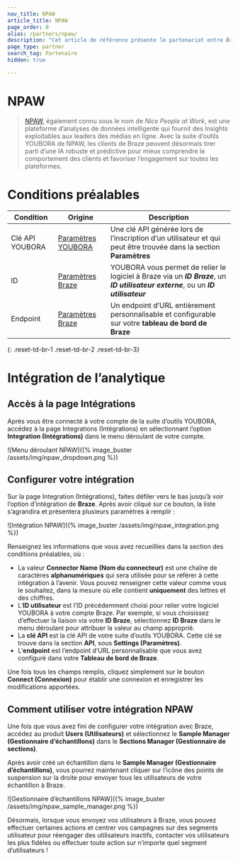 ```yaml
---
nav_title: NPAW
article_title: NPAW
page_order: 0
alias: /partners/npaw/
description: "Cet article de référence présente le partenariat entre Braze et NPAW, une plateforme d’analyses de données intelligente qui fournit des Insights exploitables aux leaders des médias en ligne."
page_type: partner
search_tag: Partenaire
hidden: true

---
```


# NPAW

> [NPAW](https://nicepeopleatwork.com/), également connu sous le nom de _Nice People at Work_, est une plateforme d’analyses de données intelligente qui fournit des Insights exploitables aux leaders des médias en ligne. Avec la suite d’outils YOUBORA de NPAW, les clients de Braze peuvent désormais tirer parti d’une IA robuste et prédictive pour mieux comprendre le comportement des clients et favoriser l’engagement sur toutes les plateformes.

# Conditions préalables

| Condition   |Origine| Description |
| --------------|------|-------------|
| Clé API YOUBORA |[Paramètres YOUBORA](https://youbora.nicepeopleatwork.com/users/login)|Une clé API générée lors de l’inscription d’un utilisateur et qui peut être trouvée dans la section **Paramètres** |
| ID |[Paramètres Braze](https://dashboard.braze.com/sign_in) | YOUBORA vous permet de relier le logiciel à Braze via un ***ID Braze***, un ***ID utilisateur externe***, ou un ***ID utilisateur*** |
| Endpoint |[Paramètres Braze](https://dashboard.braze.com/sign_in)| Un endpoint d’URL entièrement personnalisable et configurable sur votre **tableau de bord de Braze** |
{: .reset-td-br-1 .reset-td-br-2 .reset-td-br-3}

# Intégration de l’analytique

## Accès à la page Intégrations

Après vous être connecté à votre compte de la suite d’outils YOUBORA, accédez à la page Integrations (Intégrations) en sélectionnant l’option **Integration (Intégrations)** dans le menu déroulant de votre compte.

![Menu déroulant NPAW]({% image_buster /assets/img/npaw_dropdown.png %})

## Configurer votre intégration

Sur la page Integration (Intégrations), faites défiler vers le bas jusqu’à 
voir l’option d’intégration de **Braze**. Après avoir cliqué sur ce bouton, la liste s’agrandira et présentera plusieurs paramètres à remplir :

![Intégration NPAW]({% image_buster /assets/img/npaw_integration.png %})

Renseignez les informations que vous avez recueillies dans la section des conditions préalables, où :
* La valeur **Connector Name (Nom du connecteur)** est une chaîne de caractères **alphanumériques** qui sera utilisée pour se référer à cette intégration à l’avenir. Vous pouvez renseigner cette valeur comme vous le souhaitez, dans la mesure où elle contient **uniquement** des lettres et des chiffres.
* L’**ID utilisateur** est l’ID précédemment choisi pour relier votre logiciel YOUBORA à votre compte Braze. Par exemple, si vous choisissez d’effectuer la liaison via votre **ID Braze**, sélectionnez **ID Braze** dans le menu déroulant pour attribuer la valeur au champ approprié.
* La **clé API** est la clé API de votre suite d’outils YOUBORA. Cette clé se trouve dans la section **API**, sous **Settings (Paramètres)**.
* L’**endpoint** est l’endpoint d’URL personnalisable que vous avez configuré dans votre **Tableau de bord de Braze**.

Une fois tous les champs remplis, cliquez simplement sur le bouton **Connect (Connexion)** pour établir une connexion et enregistrer les modifications apportées.

## Comment utiliser votre intégration NPAW

Une fois que vous avez fini de configurer votre intégration avec Braze, accédez au produit **Users (Utilisateurs)** et sélectionnez le **Sample Manager (Gestionnaire d’échantillons)** dans le **Sections Manager (Gestionnaire de sections)**.

Après avoir créé un échantillon dans le **Sample Manager (Gestionnaire d’échantillons)**, vous pourrez maintenant cliquer sur l’icône des points de suspension sur la droite pour envoyer tous les utilisateurs de votre échantillon à Braze.

![Gestionnaire d’échantillons NPAW]({% image_buster /assets/img/npaw_sample_manager.png %})

Désormais, lorsque vous envoyez vos utilisateurs à Braze, vous pouvez effectuer certaines actions et centrer vos campagnes sur des segments utilisateur pour réengager des utilisateurs inactifs, contacter vos utilisateurs les plus fidèles ou effectuer toute action sur n’importe quel segment d’utilisateurs !
